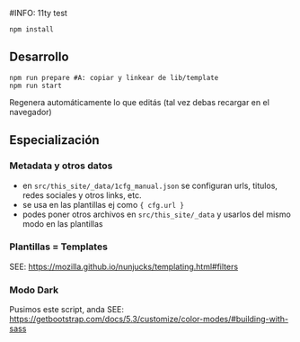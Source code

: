 #INFO: 11ty test

~~~
npm install
~~~

## Desarrollo

~~~
npm run prepare #A: copiar y linkear de lib/template
npm run start 
~~~

Regenera automáticamente lo que editás (tal vez debas recargar en el navegador)

## Especialización

### Metadata y otros datos

* en `src/this_site/_data/1cfg_manual.json` se configuran urls, titulos, redes sociales y otros links, etc.
* se usa en las plantillas ej como `{ cfg.url }`
* podes poner otros archivos en `src/this_site/_data` y usarlos del mismo modo en las plantillas

### Plantillas = Templates

SEE: https://mozilla.github.io/nunjucks/templating.html#filters

### Modo Dark

Pusimos este script, anda
SEE: https://getbootstrap.com/docs/5.3/customize/color-modes/#building-with-sass
